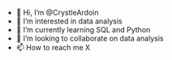- 👋 Hi, I’m @CrystleArdoin
- 👀 I’m interested in data analysis
- 🌱 I’m currently learning SQL and Python
- 💞️ I’m looking to collaborate on data analysis
- 📫 How to reach me X

<!---
CrystleArdoin/CrystleArdoin is a ✨ special ✨ repository because its `README.md` (this file) appears on your GitHub profile.
You can click the Preview link to take a look at your changes.
--->
